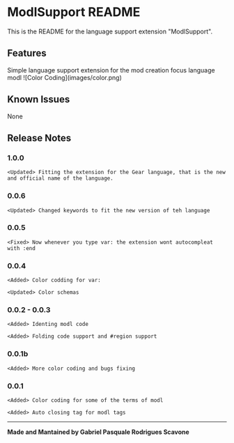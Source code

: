 # ModlSupport README

This is the README for the language support extension "ModlSupport". 

## Features

Simple language support extension for the mod creation focus language modl
\!\[Color Coding\]\(images/color.png\)

## Known Issues

None

## Release Notes

### 1.0.0
    <Updated> Fitting the extension for the Gear language, that is the new and official name of the language.


### 0.0.6
    <Updated> Changed keywords to fit the new version of teh language

### 0.0.5
    <Fixed> Now whenever you type var: the extension wont autocompleat with :end

### 0.0.4
    <Added> Color codding for var:

    <Updated> Color schemas

### 0.0.2 - 0.0.3
    <Added> Identing modl code
    
    <Added> Folding code support and #region support


### 0.0.1b
    <Added> More color coding and bugs fixing


### 0.0.1
    <Added> Color coding for some of the terms of modl

    <Added> Auto closing tag for modl tags

----------------------------------------------------------------------------------------------------------

**Made and Mantained by Gabriel Pasquale Rodrigues Scavone**
